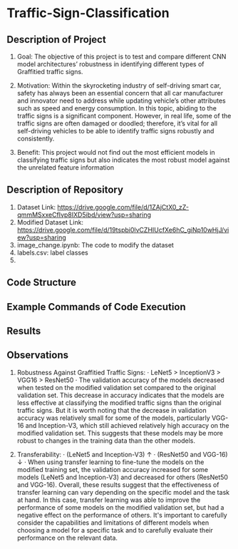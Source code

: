 # Traffic-Sign-Classification

## Description of Project

1. Goal:
The objective of this project is to test and compare different CNN model architectures’ robustness in identifying different types of Graffitied traffic signs.

2. Motivation:
Within the skyrocketing industry of self-driving smart car, safety has always been an essential concern that all car manufacturer and innovator need to address while updating vehicle’s other attributes such as speed and energy consumption.  In this topic, abiding to the traffic signs is a significant component. However, in real life, some of the traffic signs are often damaged or doodled; therefore, it’s vital for all self-driving vehicles to be able to identify traffic signs robustly and consistently.

3. Benefit:
This project would not find out the most efficient models in classifying traffic signs but also indicates the most robust model against the unrelated feature information

## Description of Repository

1. Dataset Link: https://drive.google.com/file/d/1ZAjCtX0_zZ-qmmMSxxeCfIvp8IXD5ibd/view?usp=sharing
2. Modified Dataset Link: https://drive.google.com/file/d/19tspbi0lvCZHIUcfXe6hC_giNp10wHjJ/view?usp=sharing
3. image_change.ipynb: The code to modify the dataset
4. labels.csv: label classes
5. 

## Code Structure

## Example Commands of Code Execution

## Results


## Observations

1. Robustness Against Graffitied Traffic Signs:
· LeNet5 > InceptionV3 > VGG16 > ResNet50 
· The validation accuracy of the models decreased when tested on the modified validation set compared to the original validation set. This decrease in accuracy indicates that the models are less effective at classifying the modified traffic signs than the original traffic signs. But it is worth noting that the decrease in validation accuracy was relatively small for some of the models, particularly VGG-16 and Inception-V3, which still achieved relatively high accuracy on the modified validation set. This suggests that these models may be more robust to changes in the training data than the other models.

2. Transferability:
· (LeNet5 and Inception-V3) ↑ 
· (ResNet50 and VGG-16) ↓
· When using transfer learning to fine-tune the models on the modified training set, the validation accuracy increased for some models (LeNet5 and Inception-V3) and decreased for others (ResNet50 and VGG-16). Overall, these results suggest that the effectiveness of transfer learning can vary depending on the specific model and the task at hand. In this case, transfer learning was able to improve the performance of some models on the modified validation set, but had a negative effect on the performance of others. It's important to carefully consider the capabilities and limitations of different models when choosing a model for a specific task and to carefully evaluate their performance on the relevant data.
